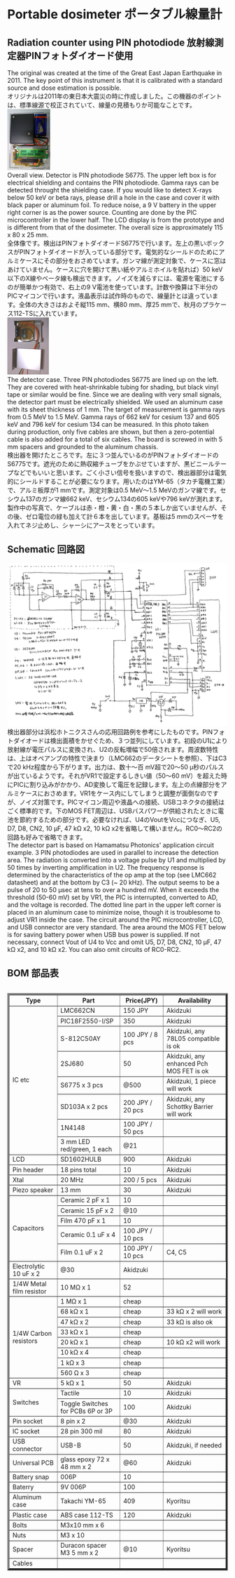 # Portable dosimeter ポータブル線量計
## Radiation counter using PIN photodiode 放射線測定器PINフォトダイオード使用
The original was created at the time of the Great East Japan Earthquake in 2011. The key point of this instrument is that it is calibrated with a standard source and dose estimation is possible. <BR>
オリジナルは2011年の東日本大震災の時に作成しました。この機器のポイントは、標準線源で校正されていて、線量の見積もりか可能なことです。<BR>
<IMG alt=Overall src="img/overall.png"><BR>
Overall view. Detector is PIN photodiode S6775. The upper left box is for electrical shielding and contains the PIN photodiode. Gamma rays can be detected throught the shielding case. If you would like to detect X-rays below 50 keV or beta rays, please drill a hole in the case and cover it with black paper or aluminum foil. To reduce noise, a 9 V battery in the upper right corner is as the power source. Counting are done by the PIC microcontroller in the lower half. The LCD display is from the prototype and is different from that of the dosimeter. The overall size is approximately 115 x 80 x 25 mm.<BR>
全体像です。検出はPINフォトダイオードS6775で行います。左上の黒いボックスがPINフォトダイオードが入っている部分です。電気的なシールドのためにアルミケースにその部分をおさめています。ガンマ線が測定対象で、ケースに窓はあけていません。ケースに穴を開けて黒い紙やアルミホイルを貼れば）50 keV以下のX線やベータ線も検出できます。ノイズを減らすには、電源を電池にするのが簡単かつ有効で、右上の9 V電池を使っています。計数や換算は下半分のPICマイコンで行います。液晶表示は試作時のもので、線量計とは違っています。全体の大きさはおよそ縦115 mm、横80 mm、厚25 mmで、秋月のプラケース112-TSに入れています。<BR>
<IMG alt=detector src="img/detector.png"><BR>
The detector case. Three PIN photodiodes S6775 are lined up on the left. They are covered with heat-shrinkable tubing for shading, but black vinyl tape or similar would be fine. Since we are dealing with very small signals, the detector part must be electrically shielded. We used an aluminum case with its sheet thickness of 1 mm. The target of measurement is gamma rays from 0.5 MeV to 1.5 MeV. Gamma rays of 662 keV for cesium 137 and 605 keV and 796 keV for cesium 134 can be measured. In this photo taken during production, only five cables are shown, but then a zero-potential cable is also added for a total of six cables. The board is screwed in with 5 mm spacers and grounded to the aluminum chassis.<BR>
検出器を開けたところです。左に３つ並んでいるのがPINフォトダイオードのS6775です。遮光のために熱収縮チューブをかぶせていますが、黒ビニールテープなどでもいいと思います。ごく小さい信号を扱いますので、検出器部分は電気的にシールドすることが必要になります。用いたのはYM-65（タカチ電機工業）で、アルミ板厚が1 mmです。測定対象は0.5 MeV～1.5 MeVのガンマ線です。セシウム137のガンマ線662 keV、セシウム134の605 keVや796 keVが測れます。製作中の写真で、ケーブルは赤・橙・黄・白・黒の５本しか出ていませんが、その後、ゼロ電位の緑も加えて計６本を出しています。基板は5 mmのスペーサを入れてネジ止めし、シャーシにアースをとっています。<BR>

## Schematic 回路図
<IMG alt=circuit src="img/circuit.png"><BR>
検出器部分は浜松ホトニクスさんの応用回路例を参考にしたものです。PINフォトダイオードは検出面積をかせぐため、３つ並列にしています。初段のU1により放射線が電圧パルスに変換され、U2の反転増幅で50倍されます。周波数特性は、上はオペアンプの特性で決まり（LMC662のデータシートを参照）、下はC3で20 kHz程度から下がります。出力は、数十～百 mV超で20～50 μ秒のパルスが出ているようです。それがVR1で設定するしきい値（50～60 mV）を超えた時にPICに割り込みがかかり、AD変換して電圧を記録します。左上の点線部分をアルミケースにおさめます。VR1をケース内にしてしまうと調整が面倒なのですが、ノイズ対策です。PICマイコン周辺や液晶への接続、USBコネクタの接続はごく標準的です。下のMOS FET周辺は、USBバスパワーが供給されたときに電池を節約するための部分です。必要なければ、U4のVoutをVccにつなぎ、U5, D7, D8, CN2, 10 μF, 47 kΩ x2, 10 kΩ x2を省略して構いません。RC0～RC2の回路も好みで省略できます。<BR>
The detector part is based on Hamamatsu Photonics' application circuit example. 3 PIN photodiodes are used in parallel to increase the detection area. The radiation is converted into a voltage pulse by U1 and multiplied by 50 times by inverting amplification in U2. The frequency response is determined by the characteristics of the op amp at the top (see LMC662 datasheet) and at the bottom by C3 (~ 20 kHz). The output seems to be a pulse of 20 to 50 μsec at tens to over a hundred mV. When it exceeds the threshold (50-60 mV) set by VR1, the PIC is interrupted, converted to AD, and the voltage is recorded. The dotted line part in the upper left corner is placed in an aluminum case to minimize noise, though it is troublesome to adjust VR1 inside the case. The circuit around the PIC microcontroller, LCD, and USB connector are very standard. The area around the MOS FET below is for saving battery power when USB bus power is supplied. If not necessary, connect Vout of U4 to Vcc and omit U5, D7, D8, CN2, 10 μF, 47 kΩ x2, and 10 kΩ x2. You can also omit circuits of RC0-RC2.<BR>

## BOM 部品表
<table border=4 align=left>
<tr><th>Type</th><th>Part</th><th>Price(JPY)</th><th>Availability</th></tr>
<tr><td rowspan=8>IC etc</td><td>LMC662CN</td><td>150 JPY</td><td>Akidzuki</td></tr>
<tr><td>PIC18F2550-I/SP</td><td>350</td><td>Akidzuki</td></tr>
<tr><td>S-812C50AY</td><td>100 JPY / 8 pcs</td><td>Akidzuki, any 78L05 compatible is ok</td></tr>
<tr><td>2SJ680</td><td>50</td><td>Akidzuki, any enhanced Pch MOS FET is ok</td></tr>
<tr><td>S6775 x 3 pcs</td><td>@500</td><td>Akidzuki, 1 piece will work</td></tr>
<tr><td>SD103A x 2 pcs</td><td>200 JPY / 20 pcs</td><td>Akidzuki, any Schottky Barrier will work</td></tr>
<tr><td>1N4148</td><td>100 JPY / 50 pcs</td><td></td></tr>
<tr><td>3 mm LED red/green, 1 each</td><td>@21</td><td></td></tr>
<tr><td>LCD</td><td>SD1602HULB</td><td>900</td><td>Akidzuki</td></tr>
<tr><td>Pin header</td><td>18 pins total</td><td>10</td><td>Akidzuki</td></tr>
<tr><td>Xtal</td><td>20 MHz</td><td>200 / 5 pcs</td><td>Akidzuki</td></tr>
<tr><td>Piezo speaker</td><td>13 mm</td><td>30</td><td>Akidzuki</td></tr>
<tr><td rowspan=5>Capacitors</td><td>Ceramic 2 pF x 1</td><td>10</td><td></td></tr>
<tr><td>Ceramic 15 pF x 2</td><td>@10</td><td></td></tr>
<tr><td>Film 470 pF x 1</td><td>10</td><td></td></tr>
<tr><td>Ceramic 0.1 uF x 4</td><td>100 JPY / 10 pcs</td><td></td></tr>
<tr><td>Film 0.1 uF x 2</td><td>100 JPY / 10 pcs</td><td>C4, C5</td></tr>
<tr><td>Electrolytic 10 uF x 2</td><td>@30</td><td>Akidzuki</td></tr>
<tr><td>1/4W Metal film resistor</td><td>10 MΩ x 1</td><td>52</td><td></td></tr>
<tr><td rowspan=8>1/4W Carbon resistors</td><td>1 MΩ x 1</td><td>cheap</td><td></td></tr>
<tr><td>68 kΩ x 1</td><td>cheap</td><td>33 kΩ x 2 will work</td></tr>
<tr><td>47 kΩ x 2</td><td>cheap</td><td>33 kΩ is also ok</td></tr>
<tr><td>33 kΩ x 1</td><td>cheap</td><td></td></tr>
<tr><td>20 kΩ x 1</td><td>cheap</td><td>10 kΩ x2 will work</td></tr>
<tr><td>10 kΩ x 4</td><td>cheap</td><td></td></tr>
<tr><td>1 kΩ x 3</td><td>cheap</td><td></td></tr>
<tr><td>560 Ω x 3</td><td>cheap</td><td></td></tr>
<tr><td>VR</td><td>5 kΩ x 1</td><td>50</td><td>Akidzuki</td></tr>
<tr><td rowspan=2>Switches</td><td>Tactile</td><td>10</td><td>Akidzuki</td></tr>
<tr><td>Toggle Switches for PCBs 6P or 3P</td><td>100</td><td>Akidzuki</td></tr>
<tr><td>Pin socket</td><td>8 pin x 2</td><td>@30</td><td>Akidzuki</td></tr>
<tr><td>IC socket</td><td>28 pin 300 mil</td><td>80</td><td>Akidzuki</td></tr>
<tr><td>USB connector</td><td>USB-B</td><td>50</td><td>Akidzuki, if needed</td></tr>
<tr><td>Universal PCB</td><td>glass epoxy 72 x 48 mm x 2</td><td>@60</td><td>Akidzuki</td></tr>
<tr><td>Battery snap</td><td>006P</td><td>10</td><td></td></tr>
<tr><td>Baterry</td><td>9V 006P</td><td>100</td><td></td></tr>
<tr><td>Aluminum case</td><td>Takachi YM-65</td><td>409</td><td>Kyoritsu</td></tr>
<tr><td>Plastic case</td><td>ABS case 112-TS</td><td>120</td><td>Akidzuki</td></tr>
<tr><td>Bolts</td><td>M3x10 mm x 6</td><td></td><td></td></tr>
<tr><td>Nuts</td><td>M3 x 10</td><td></td><td></td></tr>
<tr><td>Spacer</td><td>Duracon spacer M3 5 mm x 2</td><td>@10</td><td>Kyoritsu</td></tr>
<tr><td>Cables</td><td></td><td></td><td></td></tr>
</table>

